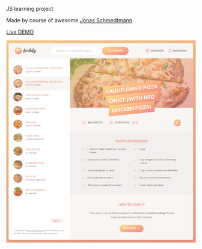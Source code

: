 JS learning project

Made by course of awesome [Jonas Schmedtmann](https://github.com/jonasschmedtmann)

[Live DEMO](https://afterwaga.github.io/Forkify/)

![](screenshot.jpg)
